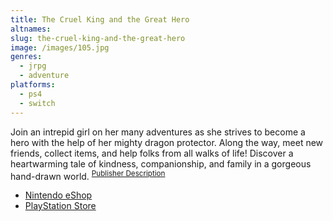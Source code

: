 ```yaml
---
title: The Cruel King and the Great Hero
altnames:
slug: the-cruel-king-and-the-great-hero
image: /images/105.jpg
genres:
  - jrpg
  - adventure
platforms:
  - ps4
  - switch
---
```


Join an intrepid girl on her many adventures as she strives to become a hero with the help of her mighty dragon protector. Along the way, meet new friends, collect items, and help folks from all walks of life! Discover a heartwarming tale of kindness, companionship, and family in a gorgeous hand-drawn world. <sup>[Publisher Description](https://www.nintendo.com/store/products/the-cruel-king-and-the-great-hero-switch/)</sup>

* [Nintendo eShop](https://www.nintendo.com/store/products/the-cruel-king-and-the-great-hero-switch/)
* [PlayStation Store](https://store.playstation.com/concept/10003111/)
